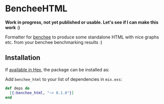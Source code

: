 # BencheeHTML

**Work in progress, not yet published or usable. Let's see if I can make this work :)**

Formatter for [benchee](github.com/PragTob/benchee) to produce some standalone HTML with nice graphs etc. from your benchee benchmarking results :)

## Installation

If [available in Hex](https://hex.pm/docs/publish), the package can be installed as:

Add `benchee_html` to your list of dependencies in `mix.exs`:

```elixir
def deps do
  [{:benchee_html, "~> 0.1.0"}]
end
```
